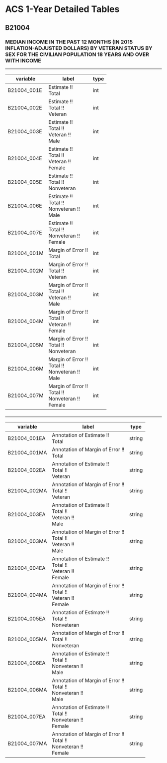 # ACS 1-Year Detailed Tables

## B21004

### MEDIAN INCOME IN THE PAST 12 MONTHS (IN 2015 INFLATION-ADJUSTED DOLLARS) BY VETERAN STATUS BY SEX FOR THE CIVILIAN POPULATION 18 YEARS AND OVER WITH INCOME

___

| variable | label | type |
| ----- | ----- | ----- |
| B21004_001E | Estimate !!<br>Total | int |
| B21004_002E | Estimate !!<br>Total !!<br>Veteran | int |
| B21004_003E | Estimate !!<br>Total !!<br>Veteran !!<br>Male | int |
| B21004_004E | Estimate !!<br>Total !!<br>Veteran !!<br>Female | int |
| B21004_005E | Estimate !!<br>Total !!<br>Nonveteran | int |
| B21004_006E | Estimate !!<br>Total !!<br>Nonveteran !!<br>Male | int |
| B21004_007E | Estimate !!<br>Total !!<br>Nonveteran !!<br>Female | int |
| B21004_001M | Margin of Error !!<br>Total | int |
| B21004_002M | Margin of Error !!<br>Total !!<br>Veteran | int |
| B21004_003M | Margin of Error !!<br>Total !!<br>Veteran !!<br>Male | int |
| B21004_004M | Margin of Error !!<br>Total !!<br>Veteran !!<br>Female | int |
| B21004_005M | Margin of Error !!<br>Total !!<br>Nonveteran | int |
| B21004_006M | Margin of Error !!<br>Total !!<br>Nonveteran !!<br>Male | int |
| B21004_007M | Margin of Error !!<br>Total !!<br>Nonveteran !!<br>Female | int |
### 

___

| variable | label | type |
| ----- | ----- | ----- |
| B21004_001EA | Annotation of Estimate !!<br>Total | string |
| B21004_001MA | Annotation of Margin of Error !!<br>Total | string |
| B21004_002EA | Annotation of Estimate !!<br>Total !!<br>Veteran | string |
| B21004_002MA | Annotation of Margin of Error !!<br>Total !!<br>Veteran | string |
| B21004_003EA | Annotation of Estimate !!<br>Total !!<br>Veteran !!<br>Male | string |
| B21004_003MA | Annotation of Margin of Error !!<br>Total !!<br>Veteran !!<br>Male | string |
| B21004_004EA | Annotation of Estimate !!<br>Total !!<br>Veteran !!<br>Female | string |
| B21004_004MA | Annotation of Margin of Error !!<br>Total !!<br>Veteran !!<br>Female | string |
| B21004_005EA | Annotation of Estimate !!<br>Total !!<br>Nonveteran | string |
| B21004_005MA | Annotation of Margin of Error !!<br>Total !!<br>Nonveteran | string |
| B21004_006EA | Annotation of Estimate !!<br>Total !!<br>Nonveteran !!<br>Male | string |
| B21004_006MA | Annotation of Margin of Error !!<br>Total !!<br>Nonveteran !!<br>Male | string |
| B21004_007EA | Annotation of Estimate !!<br>Total !!<br>Nonveteran !!<br>Female | string |
| B21004_007MA | Annotation of Margin of Error !!<br>Total !!<br>Nonveteran !!<br>Female | string |

